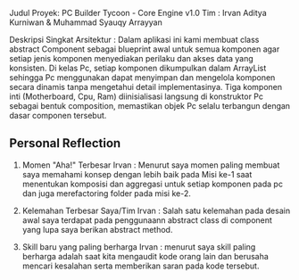 Judul Proyek: PC Builder Tycoon - Core Engine v1.0
Tim : Irvan Aditya Kurniwan & Muhammad Syauqy Arrayyan

Deskripsi Singkat Arsitektur : 
Dalam aplikasi ini kami membuat class abstract Component sebagai blueprint awal untuk semua komponen agar setiap jenis komponen menyediakan perilaku dan akses data yang konsisten. Di kelas Pc, setiap komponen dikumpulkan dalam ArrayList sehingga Pc menggunakan dapat menyimpan dan mengelola komponen secara dinamis tanpa mengetahui detail implementasinya. Tiga komponen inti (Motherboard, Cpu, Ram) diinisialisasi langsung di konstruktor Pc sebagai bentuk composition, memastikan objek Pc selalu terbangun dengan dasar componen tersebut.

## Personal Reflection
1. Momen "Aha!" Terbesar
Irvan : Menurut saya momen paling membuat saya memahami konsep dengan lebih baik pada Misi ke-1 saat menentukan komposisi dan aggregasi untuk setiap komponen pada pc dan juga merefactoring folder pada misi ke-2.

2. Kelemahan Terbesar Saya/Tim
Irvan : Salah satu kelemahan pada desain awal saya terdapat pada penggunaann abstract class di component yang lupa saya berikan abstract method. 

3. Skill baru yang paling berharga
Irvan : menurut saya skill paling berharga adalah saat kita mengaudit kode orang lain dan berusaha mencari kesalahan serta memberikan saran pada kode tersebut.